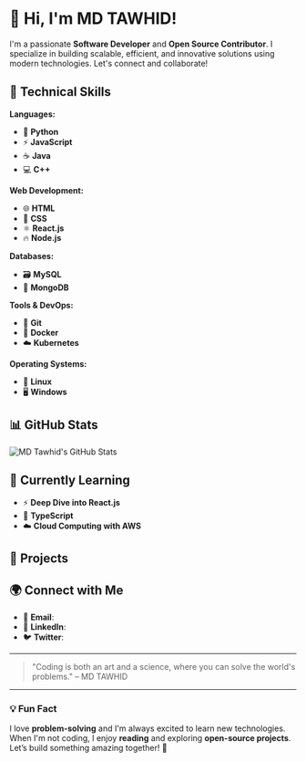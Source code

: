 # 👋 Hi, I'm MD TAWHID!

I'm a passionate **Software Developer** and **Open Source Contributor**. I specialize in building scalable, efficient, and innovative solutions using modern technologies. Let's connect and collaborate!

## 🚀 Technical Skills

**Languages:**  
- 🐍 **Python**  
- ⚡ **JavaScript**  
- ☕ **Java**  
- 💻 **C++**

**Web Development:**  
- 🌐 **HTML**  
- 🎨 **CSS**  
- ⚛️ **React.js**  
- 🔥 **Node.js**

**Databases:**  
- 🗃️ **MySQL**  
- 💾 **MongoDB**

**Tools & DevOps:**  
- 🔧 **Git**  
- 🐳 **Docker**  
- ☁️ **Kubernetes**

**Operating Systems:**  
- 🐧 **Linux**  
- 🖥️ **Windows**

## 📊 GitHub Stats

![MD Tawhid's GitHub Stats](https://github-readme-stats.vercel.app/api?username=your-username&show_icons=true&count_private=true&hide=prs&theme=radical)

## 🌱 Currently Learning

- ⚡ **Deep Dive into React.js**
- 📝 **TypeScript**
- ☁️ **Cloud Computing with AWS**

## 🔧 Projects


## 🌍 Connect with Me

- 📧 **Email**:  
- 💼 **LinkedIn**: 
- 🐦 **Twitter**:

---

> "Coding is both an art and a science, where you can solve the world's problems." – MD TAWHID

---

### 💡 Fun Fact

I love **problem-solving** and I'm always excited to learn new technologies. When I'm not coding, I enjoy **reading** and exploring **open-source projects**. Let’s build something amazing together! 🚀
